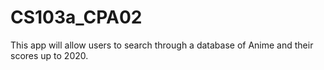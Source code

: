 # CS103a_CPA02

This app will allow users to search through a database of Anime and their scores up to 2020. 
